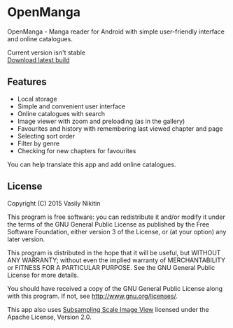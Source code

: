 # OpenManga

OpenManga - Manga reader for Android with simple user-friendly interface and online catalogues.

Current version isn't stable<br>
[Download latest build](https://github.com/nv95/OpenManga/blob/master/builds/openmanga-0.26-beta.apk?raw=true)

## Features
 - Local storage
 - Simple and convenient user interface
 - Online catalogues with search
 - Image viewer with zoom and preloading (as in the gallery)
 - Favourites and history with remembering last viewed chapter and page
 - Selecting sort order
 - Filter by genre
 - Checking for new chapters for favourites

You can help translate this app and add online catalogues.

## License

Copyright (C) 2015 Vasily Nikitin

This program is free software: you can redistribute it and/or modify it under the terms of the GNU General Public License as published by the Free Software Foundation, either version 3 of the License, or (at your option) any later version.

This program is distributed in the hope that it will be useful, but WITHOUT ANY WARRANTY; without even the implied warranty of MERCHANTABILITY or FITNESS FOR A PARTICULAR PURPOSE. See the GNU General Public License for more details.

You should have received a copy of the GNU General Public License along with this program. If not, see http://www.gnu.org/licenses/.



This app also uses [Subsampling Scale Image View](https://github.com/davemorrissey/subsampling-scale-image-view) licensed under the Apache License, Version 2.0.
